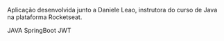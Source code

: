 Aplicação desenvolvida junto a Daniele Leao, instrutora do curso de Java na plataforma Rocketseat.


JAVA
  SpringBoot
  JWT


